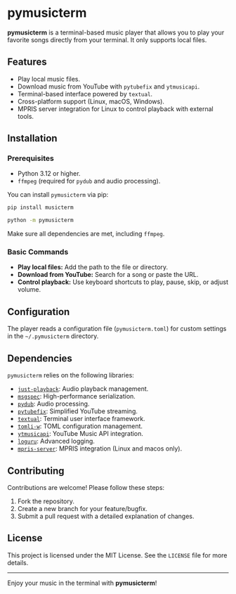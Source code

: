 # pymusicterm

**pymusicterm** is a terminal-based music player that allows you to play your favorite songs directly from your terminal. It only supports local files.

## Features

- Play local music files.
- Download music from YouTube with `pytubefix` and `ytmusicapi`.
- Terminal-based interface powered by `textual`.
- Cross-platform support (Linux, macOS, Windows).
- MPRIS server integration for Linux to control playback with external tools.

## Installation

### Prerequisites
- Python 3.12 or higher.
- `ffmpeg` (required for `pydub` and audio processing).

You can install `pymusicterm` via pip:

```bash
pip install musicterm
```

```bash
python -m pymusicterm
```

Make sure all dependencies are met, including `ffmpeg`.


### Basic Commands
- **Play local files:** Add the path to the file or directory.
- **Download from YouTube:** Search for a song or paste the URL.
- **Control playback:** Use keyboard shortcuts to play, pause, skip, or adjust volume.

## Configuration

The player reads a configuration file (`pymusicterm.toml`) for custom settings in the `~/.pymusicterm` directory.


## Dependencies

`pymusicterm` relies on the following libraries:

- [`just-playback`](https://pypi.org/project/just-playback/): Audio playback management.
- [`msgspec`](https://pypi.org/project/msgspec/): High-performance serialization.
- [`pydub`](https://pypi.org/project/pydub/): Audio processing.
- [`pytubefix`](https://pypi.org/project/pytubefix/): Simplified YouTube streaming.
- [`textual`](https://pypi.org/project/textual/): Terminal user interface framework.
- [`tomli-w`](https://pypi.org/project/tomli-w/): TOML configuration management.
- [`ytmusicapi`](https://pypi.org/project/ytmusicapi/): YouTube Music API integration.
- [`loguru`](https://pypi.org/project/loguru/): Advanced logging.
- [`mpris-server`](https://pypi.org/project/mpris-server/): MPRIS integration (Linux and macos only).

## Contributing

Contributions are welcome! Please follow these steps:

1. Fork the repository.
2. Create a new branch for your feature/bugfix.
3. Submit a pull request with a detailed explanation of changes.

## License

This project is licensed under the MIT License. See the `LICENSE` file for more details.

---

Enjoy your music in the terminal with **pymusicterm**!


